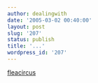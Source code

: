 ```yaml
---
author: dealingwith
date: '2005-03-02 00:40:00'
layout: post
slug: '207'
status: publish
title: '...'
wordpress_id: '207'
---
```


[fleacircus][1]

   [1]: http://www.fabuland.de/fleacircus/

